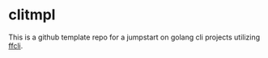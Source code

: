 # clitmpl

This is a github template repo for a jumpstart on golang cli projects utilizing [ffcli](https://github.com/peterbourgon/ff/tree/main/ffcli).
